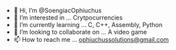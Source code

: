 - 👋 Hi, I’m @SoengiacOphiuchus
- 👀 I’m interested in ... Crytpocurrencies
- 🌱 I’m currently learning ... C, C++, Assembly, Python
- 💞️ I’m looking to collaborate on ... A video game
- 📫 How to reach me ... ophiuchussolutions@gmail.com

<!---
SoengiacOphiuchus/SoengiacOphiuchus is a ✨ special ✨ repository because its `README.md` (this file) appears on your GitHub profile.
You can click the Preview link to take a look at your changes.
--->
